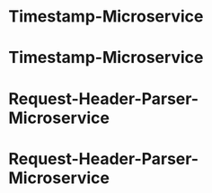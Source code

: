 # Timestamp-Microservice
# Timestamp-Microservice
# Request-Header-Parser-Microservice
# Request-Header-Parser-Microservice
